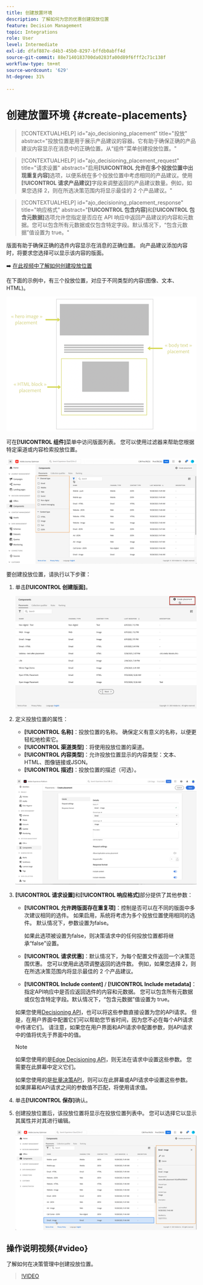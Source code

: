 ```yaml
---
title: 创建放置环境
description: 了解如何为您的优惠创建投放位置
feature: Decision Management
topic: Integrations
role: User
level: Intermediate
exl-id: dfaf887e-d4b3-45b0-8297-bffdb0abff4d
source-git-commit: 88e7140183700da0283fa00d89f6fff2c71c138f
workflow-type: tm+mt
source-wordcount: '629'
ht-degree: 31%

---
```


# 创建放置环境 {#create-placements}

>[!CONTEXTUALHELP]
>id="ajo_decisioning_placement"
>title="投放"
>abstract="投放位置是用于展示产品建议的容器。它有助于确保正确的产品建议内容显示在消息中的正确位置。从“组件”菜单创建投放位置。"

>[!CONTEXTUALHELP]
>id="ajo_decisioning_placement_request"
>title="请求设置"
>abstract="启用&#x200B;**[!UICONTROL 允许在多个投放位置中出现重复内容]**&#x200B;选项，以便系统在多个投放位置中考虑相同的产品建议。使用&#x200B;**[!UICONTROL 请求产品建议]**&#x200B;字段来调整返回的产品建议数量。例如，如果您选择 2，则在所选决策范围内将显示最佳的 2 个产品建议。"

>[!CONTEXTUALHELP]
>id="ajo_decisioning_placement_response"
>title="响应格式"
>abstract="**[!UICONTROL 包含内容]**&#x200B;和&#x200B;**[!UICONTROL 包含元数据]**&#x200B;选项允许您指定是否应在 API 响应中返回产品建议的内容和元数据。您可以包含所有元数据或仅包含特定字段。默认情况下，“包含元数据”值设置为 true。"

版面有助于确保正确的选件内容显示在消息的正确位置。 向产品建议添加内容时，将要求您选择可以显示该内容的版面。

➡️ [在此视频中了解如何创建投放位置](#video)

在下面的示例中，有三个投放位置，对应于不同类型的内容(图像、文本、HTML)。

![](../assets/offers_placement_schema.png)

可在&#x200B;**[!UICONTROL 组件]**&#x200B;菜单中访问版面列表。 您可以使用过滤器来帮助您根据特定渠道或内容检索投放位置。

![](../assets/placements_filter.png)

要创建投放位置，请执行以下步骤：

1. 单击&#x200B;**[!UICONTROL 创建版面]**。

   ![](../assets/offers_placement_creation.png)

1. 定义投放位置的属性：

   * **[!UICONTROL 名称]**：投放位置的名称。 确保定义有意义的名称，以便更轻松地检索它。
   * **[!UICONTROL 渠道类型]**：将使用投放位置的渠道。
   * **[!UICONTROL 内容类型]**：允许投放位置显示的内容类型：文本、HTML、图像链接或JSON。
   * **[!UICONTROL 描述]**：投放位置的描述（可选）。

   ![](../assets/offers_placement_creation_properties.png)

1. **[!UICONTROL 请求设置]**&#x200B;和&#x200B;**[!UICONTROL 响应格式]**&#x200B;部分提供了其他参数：

   * **[!UICONTROL 允许跨版面存在重复项]**：控制是否可以在不同的版面中多次建议相同的选件。 如果启用，系统将考虑为多个投放位置使用相同的选件。 默认情况下，参数设置为false。

     如果此选项被设置为false，则决策请求中的任何投放位置都将继承“false”设置。

   * **[!UICONTROL 请求优惠]**：默认情况下，为每个配置文件返回一个决策范围优惠。 您可以使用此选项调整返回的选件数。 例如，如果您选择 2，则在所选决策范围内将显示最佳的 2 个产品建议。

   * **[!UICONTROL Include content]** / **[!UICONTROL Include metadata]**：指定API响应中是否应返回选件的内容和元数据。 您可以包含所有元数据或仅包含特定字段。默认情况下，“包含元数据”值设置为 true。

   如果您使用[Decisioning API](https://experienceleague.adobe.com/docs/journey-optimizer/using/offer-decisioning/api-reference/offer-delivery-api/decisioning-api.html?lang=zh-Hans)，也可以将这些参数直接设置为您的API请求。 但是，在用户界面中配置它们可以帮助您节省时间，因为您不必在每个API请求中传递它们。 请注意，如果您在用户界面和API请求中配置参数，则API请求中的值将优先于界面中的值。

   >[!NOTE]
   >
   >如果您使用的是[Edge Decisioning API](https://experienceleague.adobe.com/docs/journey-optimizer/using/offer-decisioning/api-reference/offer-delivery-api/edge-decisioning-api.html?lang=zh-Hans&)，则无法在请求中设置这些参数。 您需要在此屏幕中定义它们。
   >
   >如果您使用的是[批量决策API](../api-reference/offer-delivery-api/batch-decisioning-api.md)，则可以在此屏幕或API请求中设置这些参数。 如果屏幕和APi请求之间的参数值不匹配，将使用请求值。

1. 单击&#x200B;**[!UICONTROL 保存]**&#x200B;确认。

1. 创建投放位置后，该投放位置将显示在投放位置列表中。 您可以选择它以显示其属性并对其进行编辑。

   ![](../assets/placement_created.png)

## 操作说明视频{#video}

了解如何在决策管理中创建投放位置。

>[!VIDEO](https://video.tv.adobe.com/v/341378?quality=12&captions=chi_hans)

